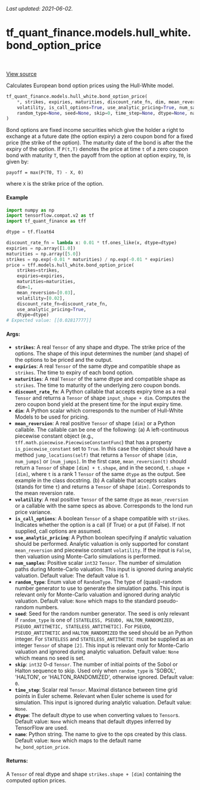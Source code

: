 <!--
This file is generated by a tool. Do not edit directly.
For open-source contributions the docs will be updated automatically.
-->

*Last updated: 2021-06-02.*

<div itemscope itemtype="http://developers.google.com/ReferenceObject">
<meta itemprop="name" content="tf_quant_finance.models.hull_white.bond_option_price" />
<meta itemprop="path" content="Stable" />
</div>

# tf_quant_finance.models.hull_white.bond_option_price

<!-- Insert buttons and diff -->

<table class="tfo-notebook-buttons tfo-api" align="left">
</table>

<a target="_blank" href="https://github.com/google/tf-quant-finance/blob/master/tf_quant_finance/models/hull_white/zero_coupon_bond_option.py">View source</a>



Calculates European bond option prices using the Hull-White model.

```python
tf_quant_finance.models.hull_white.bond_option_price(
    *, strikes, expiries, maturities, discount_rate_fn, dim, mean_reversion,
    volatility, is_call_options=True, use_analytic_pricing=True, num_samples=1,
    random_type=None, seed=None, skip=0, time_step=None, dtype=None, name=None
)
```



<!-- Placeholder for "Used in" -->

Bond options are fixed income securities which give the holder a right to
exchange at a future date (the option expiry) a zero coupon bond for a fixed
price (the strike of the option). The maturity date of the bond is after the
the expiry of the option. If `P(t,T)` denotes the price at time `t` of a zero
coupon bond with maturity `T`, then the payoff from the option at option
expiry, `T0`, is given by:

```None
payoff = max(P(T0, T) - X, 0)
```
where `X` is the strike price of the option.

#### Example

````python
import numpy as np
import tensorflow.compat.v2 as tf
import tf_quant_finance as tff

dtype = tf.float64

discount_rate_fn = lambda x: 0.01 * tf.ones_like(x, dtype=dtype)
expiries = np.array([1.0])
maturities = np.array([5.0])
strikes = np.exp(-0.01 * maturities) / np.exp(-0.01 * expiries)
price = tff.models.hull_white.bond_option_price(
    strikes=strikes,
    expiries=expiries,
    maturities=maturities,
    dim=1,
    mean_reversion=[0.03],
    volatility=[0.02],
    discount_rate_fn=discount_rate_fn,
    use_analytic_pricing=True,
    dtype=dtype)
# Expected value: [[0.02817777]]
````

#### Args:


* <b>`strikes`</b>: A real `Tensor` of any shape and dtype. The strike price of the
  options. The shape of this input determines the number (and shape) of the
  options to be priced and the output.
* <b>`expiries`</b>: A real `Tensor` of the same dtype and compatible shape as
  `strikes`.  The time to expiry of each bond option.
* <b>`maturities`</b>: A real `Tensor` of the same dtype and compatible shape as
  `strikes`.  The time to maturity of the underlying zero coupon bonds.
* <b>`discount_rate_fn`</b>: A Python callable that accepts expiry time as a real
  `Tensor` and returns a `Tensor` of shape `input_shape + dim`. Computes
  the zero coupon bond yield at the present time for the input expiry time.
* <b>`dim`</b>: A Python scalar which corresponds to the number of Hull-White Models
  to be used for pricing.
* <b>`mean_reversion`</b>: A real positive `Tensor` of shape `[dim]` or a Python
  callable. The callable can be one of the following:
  (a) A left-continuous piecewise constant object (e.g.,
  `tff.math.piecewise.PiecewiseConstantFunc`) that has a property
  `is_piecewise_constant` set to `True`. In this case the object should
  have a method `jump_locations(self)` that returns a `Tensor` of shape
  `[dim, num_jumps]` or `[num_jumps]`. In the first case,
  `mean_reversion(t)` should return a `Tensor` of shape `[dim] + t.shape`,
  and in the second, `t.shape + [dim]`, where `t` is a rank 1 `Tensor` of
  the same `dtype` as the output. See example in the class docstring.
  (b) A callable that accepts scalars (stands for time `t`) and returns a
  `Tensor` of shape `[dim]`.
  Corresponds to the mean reversion rate.
* <b>`volatility`</b>: A real positive `Tensor` of the same `dtype` as
  `mean_reversion` or a callable with the same specs as above.
  Corresponds to the lond run price variance.
* <b>`is_call_options`</b>: A boolean `Tensor` of a shape compatible with
  `strikes`. Indicates whether the option is a call (if True) or a put
  (if False). If not supplied, call options are assumed.
* <b>`use_analytic_pricing`</b>: A Python boolean specifying if analytic valuation
  should be performed. Analytic valuation is only supported for constant
  `mean_reversion` and piecewise constant `volatility`. If the input is
  `False`, then valuation using Monte-Carlo simulations is performed.
* <b>`num_samples`</b>: Positive scalar `int32` `Tensor`. The number of simulation
  paths during Monte-Carlo valuation. This input is ignored during analytic
  valuation.
  Default value: The default value is 1.
* <b>`random_type`</b>: Enum value of `RandomType`. The type of (quasi)-random
  number generator to use to generate the simulation paths. This input is
  relevant only for Monte-Carlo valuation and ignored during analytic
  valuation.
  Default value: `None` which maps to the standard pseudo-random numbers.
* <b>`seed`</b>: Seed for the random number generator. The seed is only relevant if
  `random_type` is one of
  `[STATELESS, PSEUDO, HALTON_RANDOMIZED, PSEUDO_ANTITHETIC,
    STATELESS_ANTITHETIC]`. For `PSEUDO`, `PSEUDO_ANTITHETIC` and
  `HALTON_RANDOMIZED` the seed should be an Python integer. For
  `STATELESS` and  `STATELESS_ANTITHETIC `must be supplied as an integer
  `Tensor` of shape `[2]`. This input is relevant only for Monte-Carlo
  valuation and ignored during analytic valuation.
  Default value: `None` which means no seed is set.
* <b>`skip`</b>: `int32` 0-d `Tensor`. The number of initial points of the Sobol or
  Halton sequence to skip. Used only when `random_type` is 'SOBOL',
  'HALTON', or 'HALTON_RANDOMIZED', otherwise ignored.
  Default value: `0`.
* <b>`time_step`</b>: Scalar real `Tensor`. Maximal distance between time grid points
  in Euler scheme. Relevant when Euler scheme is used for simulation. This
  input is ignored during analytic valuation.
  Default value: `None`.
* <b>`dtype`</b>: The default dtype to use when converting values to `Tensor`s.
  Default value: `None` which means that default dtypes inferred by
  TensorFlow are used.
* <b>`name`</b>: Python string. The name to give to the ops created by this class.
  Default value: `None` which maps to the default name
  `hw_bond_option_price`.


#### Returns:

A `Tensor` of real dtype and shape  `strikes.shape + [dim]` containing the
computed option prices.
